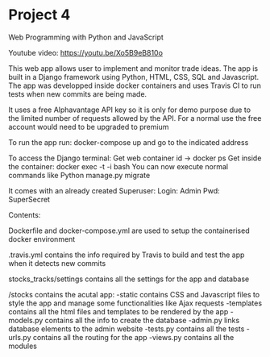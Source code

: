 # Project 4

Web Programming with Python and JavaScript

Youtube video: https://youtu.be/Xo5B9eB810o

This web app allows user to implement and monitor trade ideas.
The app is built in a Django framework using Python, HTML, CSS, SQL and Javascript.
The app was developped inside docker containers and uses Travis CI to run tests when new commits are being made.

It uses a free Alphavantage API key so it is only for demo purpose due to the limited number of requests allowed by the API. For a normal use the free account would need to be upgraded to premium

To run the app run: docker-compose up and go to the indicated address

To access the Django terminal:
    Get web container id -> docker ps
    Get inside the container: docker exec -t -i <id> bash
    You can now execute normal commands like Python manage.py migrate

It comes with an already created Superuser:
    Login: Admin
    Pwd: SuperSecret

Contents:

Dockerfile and docker-compose.yml are used to setup the containerised docker environment

.travis.yml contains the info required by Travis to build and test the app when it detects new commits

stocks_tracks/settings contains all the settings for the app and database

/stocks contains the acutal app:
    -static contains CSS and Javascript files to style the app and manage some functionalities like Ajax requests
    -templates contains all the html files and templates to be rendered by the app
    -models.py contains all the info to create the database
    -admin.py links database elements to the admin website
    -tests.py contains all the tests
    -urls.py contains all the routing for the app
    -views.py contains all the modules

